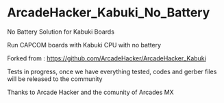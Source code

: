 # ArcadeHacker_Kabuki_No_Battery
No Battery Solution for Kabuki Boards

Run CAPCOM boards with Kabuki CPU with no battery 

Forked from : https://github.com/ArcadeHacker/ArcadeHacker_Kabuki

Tests in progress, once we have everything tested, codes and gerber files will be released to the community 

Thanks to Arcade Hacker and the comunity of Arcades MX
